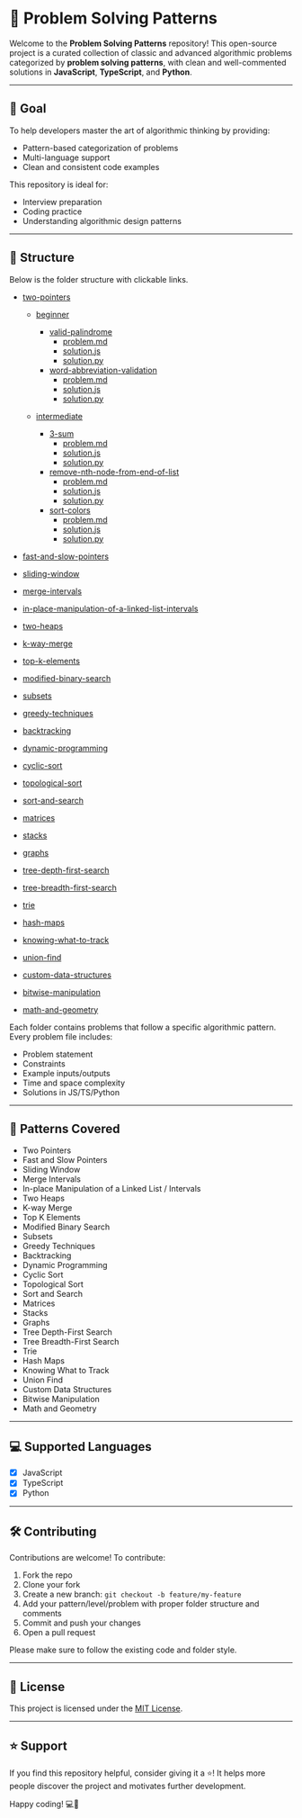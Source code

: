 # 🧠 Problem Solving Patterns

Welcome to the **Problem Solving Patterns** repository! This open-source project is a curated collection of classic and advanced algorithmic problems categorized by **problem solving patterns**, with clean and well-commented solutions in **JavaScript**, **TypeScript**, and **Python**.

---

## 🚀 Goal

To help developers master the art of algorithmic thinking by providing:

- Pattern-based categorization of problems
- Multi-language support
- Clean and consistent code examples

This repository is ideal for:

- Interview preparation
- Coding practice
- Understanding algorithmic design patterns

---

## 📁 Structure

Below is the folder structure with clickable links.

- [two-pointers](https://github.com/Abdulmoiz-Ahmer/problem-solving-patterns/tree/main/two-pointers)

  - [beginner](https://github.com/Abdulmoiz-Ahmer/problem-solving-patterns/blob/main/two-pointers/beginner)
    - [valid-palindrome](https://github.com/Abdulmoiz-Ahmer/problem-solving-patterns/blob/main/two-pointers/beginner/valid-palindrome)
      - [problem.md](https://github.com/Abdulmoiz-Ahmer/problem-solving-patterns/blob/main/two-pointers/beginner/valid-palindrome/problem.md)
      - [solution.js](https://github.com/Abdulmoiz-Ahmer/problem-solving-patterns/blob/main/two-pointers/beginner/valid-palindrome/solution.js)
      - [solution.py](https://github.com/Abdulmoiz-Ahmer/problem-solving-patterns/blob/main/two-pointers/beginner/valid-palindrome/solution.py)
    - [word-abbreviation-validation](https://github.com/Abdulmoiz-Ahmer/problem-solving-patterns/blob/main/two-pointers/beginner/word-abbreviation-validation)
      - [problem.md](https://github.com/Abdulmoiz-Ahmer/problem-solving-patterns/blob/main/two-pointers/beginner/word-abbreviation-validation/problem.md)
      - [solution.js](https://github.com/Abdulmoiz-Ahmer/problem-solving-patterns/blob/main/two-pointers/beginner/word-abbreviation-validation/solution.js)
      - [solution.py](https://github.com/Abdulmoiz-Ahmer/problem-solving-patterns/blob/main/two-pointers/beginner/word-abbreviation-validation/solution.py)

  - [intermediate](https://github.com/Abdulmoiz-Ahmer/problem-solving-patterns/blob/main/two-pointers/intermediate)
    - [3-sum](https://github.com/Abdulmoiz-Ahmer/problem-solving-patterns/blob/main/two-pointers/intermediate/3-sum)
      - [problem.md](https://github.com/Abdulmoiz-Ahmer/problem-solving-patterns/blob/main/two-pointers/intermediate/3-sum/problem.md)
      - [solution.js](https://github.com/Abdulmoiz-Ahmer/problem-solving-patterns/blob/main/two-pointers/intermediate/3-sum/solution.js)
      - [solution.py](https://github.com/Abdulmoiz-Ahmer/problem-solving-patterns/blob/main/two-pointers/intermediate/3-sum/solution.py)
    - [remove-nth-node-from-end-of-list](https://github.com/Abdulmoiz-Ahmer/problem-solving-patterns/blob/main/two-pointers/intermediate/remove-nth-node-from-end-of-list)
      - [problem.md](https://github.com/Abdulmoiz-Ahmer/problem-solving-patterns/blob/main/two-pointers/intermediate/remove-nth-node-from-end-of-list/problem.md)
      - [solution.js](https://github.com/Abdulmoiz-Ahmer/problem-solving-patterns/blob/main/two-pointers/intermediate/remove-nth-node-from-end-of-list/solution.js)
      - [solution.py](https://github.com/Abdulmoiz-Ahmer/problem-solving-patterns/blob/main/two-pointers/intermediate/remove-nth-node-from-end-of-list/solution.py)
    - [sort-colors](https://github.com/Abdulmoiz-Ahmer/problem-solving-patterns/blob/main/two-pointers/intermediate/sort-colors)
      - [problem.md](https://github.com/Abdulmoiz-Ahmer/problem-solving-patterns/blob/main/two-pointers/intermediate/sort-colors/problem.md)
      - [solution.js](https://github.com/Abdulmoiz-Ahmer/problem-solving-patterns/blob/main/two-pointers/intermediate/sort-colors/solution.js)
      - [solution.py](https://github.com/Abdulmoiz-Ahmer/problem-solving-patterns/blob/main/two-pointers/intermediate/sort-colors/solution.py)

- [fast-and-slow-pointers](https://github.com/Abdulmoiz-Ahmer/problem-solving-patterns/tree/main/fast-and-slow-pointers)
- [sliding-window](https://github.com/Abdulmoiz-Ahmer/problem-solving-patterns/tree/main/sliding-window)
- [merge-intervals](https://github.com/Abdulmoiz-Ahmer/problem-solving-patterns/tree/main/merge-intervals)
- [in-place-manipulation-of-a-linked-list-intervals](https://github.com/Abdulmoiz-Ahmer/problem-solving-patterns/tree/main/in-place-manipulation-of-a-linked-list-intervals)
- [two-heaps](https://github.com/Abdulmoiz-Ahmer/problem-solving-patterns/tree/main/two-heaps)
- [k-way-merge](https://github.com/Abdulmoiz-Ahmer/problem-solving-patterns/tree/main/k-way-merge)
- [top-k-elements](https://github.com/Abdulmoiz-Ahmer/problem-solving-patterns/tree/main/top-k-elements)
- [modified-binary-search](https://github.com/Abdulmoiz-Ahmer/problem-solving-patterns/tree/main/modified-binary-search)
- [subsets](https://github.com/Abdulmoiz-Ahmer/problem-solving-patterns/tree/main/subsets)
- [greedy-techniques](https://github.com/Abdulmoiz-Ahmer/problem-solving-patterns/tree/main/greedy-techniques)
- [backtracking](https://github.com/Abdulmoiz-Ahmer/problem-solving-patterns/tree/main/backtracking)
- [dynamic-programming](https://github.com/Abdulmoiz-Ahmer/problem-solving-patterns/tree/main/dynamic-programming)
- [cyclic-sort](https://github.com/Abdulmoiz-Ahmer/problem-solving-patterns/tree/main/cyclic-sort)
- [topological-sort](https://github.com/Abdulmoiz-Ahmer/problem-solving-patterns/tree/main/topological-sort)
- [sort-and-search](https://github.com/Abdulmoiz-Ahmer/problem-solving-patterns/tree/main/sort-and-search)
- [matrices](https://github.com/Abdulmoiz-Ahmer/problem-solving-patterns/tree/main/matrices)
- [stacks](https://github.com/Abdulmoiz-Ahmer/problem-solving-patterns/tree/main/stacks)
- [graphs](https://github.com/Abdulmoiz-Ahmer/problem-solving-patterns/tree/main/graphs)
- [tree-depth-first-search](https://github.com/Abdulmoiz-Ahmer/problem-solving-patterns/tree/main/tree-depth-first-search)
- [tree-breadth-first-search](https://github.com/Abdulmoiz-Ahmer/problem-solving-patterns/tree/main/tree-breadth-first-search)
- [trie](https://github.com/Abdulmoiz-Ahmer/problem-solving-patterns/tree/main/trie)
- [hash-maps](https://github.com/Abdulmoiz-Ahmer/problem-solving-patterns/tree/main/hash-maps)
- [knowing-what-to-track](https://github.com/Abdulmoiz-Ahmer/problem-solving-patterns/tree/main/knowing-what-to-track)
- [union-find](https://github.com/Abdulmoiz-Ahmer/problem-solving-patterns/tree/main/union-find)
- [custom-data-structures](https://github.com/Abdulmoiz-Ahmer/problem-solving-patterns/tree/main/custom-data-structures)
- [bitwise-manipulation](https://github.com/Abdulmoiz-Ahmer/problem-solving-patterns/tree/main/bitwise-manipulation)
- [math-and-geometry](https://github.com/Abdulmoiz-Ahmer/problem-solving-patterns/tree/main/math-and-geometry)

Each folder contains problems that follow a specific algorithmic pattern. Every problem file includes:

- Problem statement
- Constraints
- Example inputs/outputs
- Time and space complexity
- Solutions in JS/TS/Python

---

## 🧹 Patterns Covered

- Two Pointers
- Fast and Slow Pointers
- Sliding Window
- Merge Intervals
- In-place Manipulation of a Linked List / Intervals
- Two Heaps
- K-way Merge
- Top K Elements
- Modified Binary Search
- Subsets
- Greedy Techniques
- Backtracking
- Dynamic Programming
- Cyclic Sort
- Topological Sort
- Sort and Search
- Matrices
- Stacks
- Graphs
- Tree Depth-First Search
- Tree Breadth-First Search
- Trie
- Hash Maps
- Knowing What to Track
- Union Find
- Custom Data Structures
- Bitwise Manipulation
- Math and Geometry

---

## 💻 Supported Languages

- [x] JavaScript
- [x] TypeScript
- [x] Python

---

## 🛠️ Contributing

Contributions are welcome! To contribute:

1. Fork the repo
2. Clone your fork
3. Create a new branch: `git checkout -b feature/my-feature`
4. Add your pattern/level/problem with proper folder structure and comments
5. Commit and push your changes
6. Open a pull request

Please make sure to follow the existing code and folder style.

---

## 📜 License

This project is licensed under the [MIT License](LICENSE).

---

## ⭐️ Support

If you find this repository helpful, consider giving it a ⭐️! It helps more people discover the project and motivates further development.

Happy coding! 💻🚀
